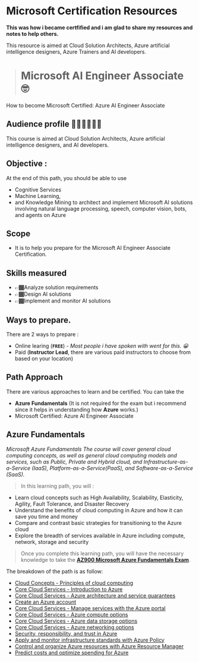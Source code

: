 # Microsoft Certification Resources 

**This was how i became certfified and i am glad to share my resources and notes to help others.**

This resource is aimed at Cloud Solution Architects, Azure artificial intelligence designers, Azure Trainers and AI developers.

> # Microsoft AI Engineer Associate 🤓
How to become Microsoft Certified: Azure AI Engineer Associate 

## Audience profile 👩🏽‍💻👨🏽‍💻
This course is aimed at Cloud Solution Architects, Azure artificial intelligence designers, and AI developers.

## Objective : 
At the end of this path, you should be able to use 
* Cognitive Services 
* Machine Learning, 
* and Knowledge Mining to architect and implement Microsoft AI solutions involving natural language processing, speech, computer vision, bots, and agents on Azure

## Scope 
* It is to help you prepare for the Microsoft AI Engineer Associate Certification. 

## Skills measured

* 👉🏾Analyze solution requirements
* 👉🏾Design AI solutions
* 👉🏾Implement and monitor AI solutions

## Ways to prepare. 
There are 2 ways to prepare : 
- Online learing (**`FREE`**) - *Most people i have spoken with went for this. 😀*
- Paid (**Instructor Lead**, there are various paid instructors to choose from based on your location) 

## Path Approach
There are various approaches to learn and be certified. You can take the 
- **Azure Fundamentals** (It is not required for the exam but i recommend since it helps in understanding how **Azure** works.)
- Microsoft Certified: Azure AI Engineer Associate

## Azure Fundamentals 
*Microsoft Azure Fundamentals
The course will cover general cloud computing concepts, as well as general cloud computing models and services, such as Public, Private and Hybrid cloud, and Infrastructure-as-a-Service (IaaS), Platform-as-a-Service(PaaS), and Software-as-a-Service (SaaS).*
> In this learning path, you will : 
* Learn cloud concepts such as High Availability, Scalability, Elasticity, Agility, Fault Tolerance, and Disaster Recovery
* Understand the benefits of cloud computing in Azure and how it can save you time and money
* Compare and contrast basic strategies for transitioning to the Azure cloud
* Explore the breadth of services available in Azure including compute, network, storage and security

> Once you complete this learning path, you will have the necessary knowledge to take the **[AZ900 Microsoft Azure Fundamentals Exam](https://www.microsoft.com/learning/exam-AZ-900.aspx)**.

The breakdown of the path is as follow: 
- [Cloud Concepts - Principles of cloud computing](https://docs.microsoft.com/en-gb/learn/modules/principles-cloud-computing/index)
- [Core Cloud Services - Introduction to Azure ](https://docs.microsoft.com/en-gb/learn/modules/welcome-to-azure/index)
- [Core Cloud Services - Azure architecture and service guarantees](https://docs.microsoft.com/en-gb/learn/modules/explore-azure-infrastructure/index)
- [Create an Azure account](https://docs.microsoft.com/en-gb/learn/modules/create-an-azure-account/index)
- [Core Cloud Services - Manage services with the Azure portal](https://docs.microsoft.com/en-gb/learn/modules/tour-azure-portal/index)
- [Core Cloud Services - Azure compute options](https://docs.microsoft.com/en-gb/learn/modules/intro-to-azure-compute/index)
- [Core Cloud Services - Azure data storage options](https://docs.microsoft.com/en-gb/learn/modules/intro-to-data-in-azure/index)
- [Core Cloud Services - Azure networking options](https://docs.microsoft.com/en-gb/learn/modules/intro-to-azure-networking/index)
- [Security, responsibility, and trust in Azure](https://docs.microsoft.com/en-gb/learn/modules/intro-to-security-in-azure/index)
- [Apply and monitor infrastructure standards with Azure Policy](https://docs.microsoft.com/en-gb/learn/modules/intro-to-governance/index)
- [Control and organize Azure resources with Azure Resource Manager](https://docs.microsoft.com/en-gb/learn/modules/control-and-organize-with-azure-resource-manager/index)
- [Predict costs and optimize spending for Azure](https://docs.microsoft.com/en-gb/learn/modules/predict-costs-and-optimize-spending/index)